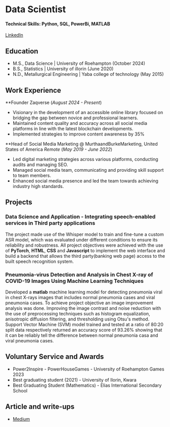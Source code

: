 # Data Scientist

#### Technical Skills: Python, SQL, PowerBi, MATLAB

[LinkedIn](https://www.linkedin.com/in/ayoola-razaq-b39b6b181/)

## Education
- M.S., Data Science | University of Roehampton (October 2024)
- B.S., Statistics | University of illorin (June 2020)
- N.D., Metallurgical Engineering | Yaba college of technology (May 2015)

## Work Experience
**Founder Zaqverse (_August 2024 - Present_)
- Visionary in the development of an accessible online library focused on bridging the gap between novice and professional learners.
- Maintained content quality and accuracy across all social media platforms in line with the latest blockchain developments.
- Implemented strategies to improve content awareness by 35%

**Head of Social Media Marketing @ MurthaandBurkeMarketing, United States of America _Remote_ (_May 2019 - June 2022_)
- Led digital marketing strategies across various platforms, conducting audits and managing SEO.
- Managed social media team, communicating and providing skill support to team members.
- Enhanced social media presence and led the team towards achieving industry high standards.

## Projects
### Data Science and Application - Integrating speech-enabled services in Third party applications

The project made use of the Whisper model to train and fine-tune a custom ASR model, which was evaluated under different conditions to ensure its reliability and robustness. All project objectives were achieved with the use of **PyTorch**, **HTML**, **CSS** and **Javascript** to implement the web interface and build a backend that allows the third party(banking web page) access to the built speech recognition system.

### Pneumonia-virus Detection and Analysis in Chest X-ray of COVID-19 Images Using Machine Learning Techniques

Developed a **matlab** machine learning model for detecting pneumonia viral in chest X-rays images that includes normal pneumonia cases and viral pneumonia cases. To achieve project objective an image improvement analysis was done. Improving the image contrast and noise reduction with the use of preprocessing techniques such as histogram equalization, anisotropic diffusion filtering, and thresholding using Otsu's method. Support Vector Machine (SVM) model trained and tested at a ratio of 80:20 split data respectively returned an accuracy score of 93.26% showing that it can be reliably tell the difference between normal pneumonia casa and viral pneumonia cases.

## Voluntary Service and Awards
- Power2Inspire - PowerHouseGames - University of Roehampton Games 2023
- Best graduating student (2021) - University of Ilorin, Kwara
- Best Graduating Student (Mathematics) - Elias International Secondary School

## Article and write-ups
- [Medium](https://medium.com/@razaqayoola09)
